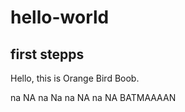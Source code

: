 # hello-world
first stepps
----
Hello, this is Orange Bird Boob. 

na NA na Na na NA na NA BATMAAAAN
